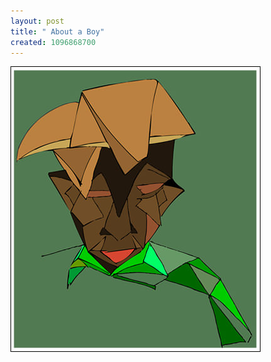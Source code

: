 ```yaml
--- 
layout: post
title: " About a Boy"
created: 1096868700
---
```

<img src="/files/boy.jpg" alt="a cubic representation of a boy">
